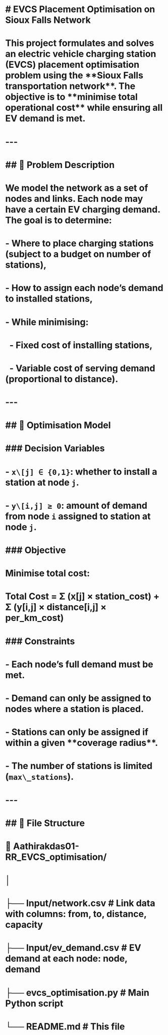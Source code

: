 # \# EVCS Placement Optimisation on Sioux Falls Network

# 

# This project formulates and solves an electric vehicle charging station (EVCS) placement optimisation problem using the \*\*Sioux Falls transportation network\*\*. The objective is to \*\*minimise total operational cost\*\* while ensuring all EV demand is met.

# 

# ---

# 

# \## 🧠 Problem Description

# 

# We model the network as a set of nodes and links. Each node may have a certain EV charging demand. The goal is to determine:

# \- Where to place charging stations (subject to a budget on number of stations),

# \- How to assign each node’s demand to installed stations,

# \- While minimising:

# &nbsp; - Fixed cost of installing stations,

# &nbsp; - Variable cost of serving demand (proportional to distance).

# 

# ---

# 

# \## 🧮 Optimisation Model

# 

# \### Decision Variables

# \- `x\[j] ∈ {0,1}`: whether to install a station at node `j`.

# \- `y\[i,j] ≥ 0`: amount of demand from node `i` assigned to station at node `j`.

# 

# \### Objective

# Minimise total cost:

# Total Cost = Σ (x\[j] × station\_cost) + Σ (y\[i,j] × distance\[i,j] × per\_km\_cost)

# 

# \### Constraints

# \- Each node’s full demand must be met.

# \- Demand can only be assigned to nodes where a station is placed.

# \- Stations can only be assigned if within a given \*\*coverage radius\*\*.

# \- The number of stations is limited (`max\_stations`).

# 

# ---

# 

# \## 📂 File Structure

# 📁 Aathirakdas01-RR\_EVCS\_optimisation/

# │

# ├── Input/network.csv           # Link data with columns: from, to, distance, capacity

# ├── Input/ev\_demand.csv         # EV demand at each node: node, demand

# ├── evcs\_optimisation.py        # Main Python script

# └── README.md                   # This file




